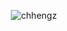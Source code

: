 <!--
<h1 align="center">Hi 👋, I'm Jack</h1>
 <h3 align="center"></h3> -->

<!--
<h3 align="left">My Social Media:</h3>
<p align="left">
<a href="https://fb.com/chhenggggg" target="blank"><img align="center" src="https://raw.githubusercontent.com/rahuldkjain/github-profile-readme-generator/master/src/images/icons/Social/facebook.svg" alt="chhenggggg" height="30" width="40" /></a>
<a href="https://www.youtube.com/@chhengg_cc" target="blank"><img align="center" src="https://raw.githubusercontent.com/rahuldkjain/github-profile-readme-generator/master/src/images/icons/Social/youtube.svg" alt="chhengg_cc" height="30" width="40" /></a>
</p>
-->

<p align="center"> <img src="https://komarev.com/ghpvc/?username=chhengz&label=Profile%20views&color=0e75b6&style=flat" alt="chhengz" /> </p>

<!--
<h3 align="left">Languages and Tools:</h3>
<p align="left"> 
    
  <a href="https://www.linux.org/" target="_blank" rel="noreferrer"> 
  <img src="https://raw.githubusercontent.com/devicons/devicon/master/icons/linux/linux-original.svg" alt="linux" width="40" height="40"/> </a> 
  
  <a href="https://nodejs.org" target="_blank" rel="noreferrer"> 
  <img src="https://raw.githubusercontent.com/devicons/devicon/master/icons/nodejs/nodejs-original-wordmark.svg" alt="nodejs" width="40" height="40"/> </a> 
  
  <a href="https://www.python.org" target="_blank" rel="noreferrer">    
    <img src="https://raw.githubusercontent.com/devicons/devicon/master/icons/python/python-original.svg" alt="python" width="40" height="40"/> </a> 
    
  <a href="https://reactjs.org/" target="_blank" rel="noreferrer"> 
  <img src="https://raw.githubusercontent.com/devicons/devicon/master/icons/react/react-original-wordmark.svg" alt="react" width="40" height="40"/> </a> 
  
  <a href="https://www.typescriptlang.org/" target="_blank" rel="noreferrer"> 
  <img src="https://raw.githubusercontent.com/devicons/devicon/master/icons/typescript/typescript-original.svg" alt="typescript" width="40" height="40"/> </a> 
</p> 
-->
